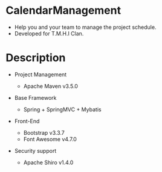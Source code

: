 # CalendarManagement
+ Help you and your team to manage the project schedule.
+ Developed for T.M.H.I Clan.

# Description
+ Project Management
  + Apache Maven v3.5.0

+ Base Framework
  + Spring + SpringMVC + Mybatis 
  
+ Front-End
  + Bootstrap v3.3.7
  + Font Awesome v4.7.0
  
+ Security support
  + Apache Shiro v1.4.0

